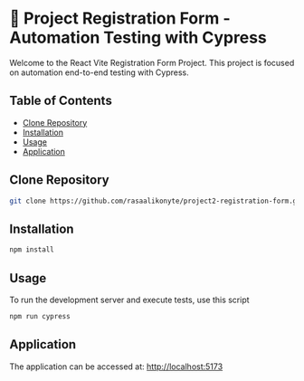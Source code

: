 # 🏁 Project Registration Form - Automation Testing with Cypress

Welcome to the React Vite Registration Form Project. This project is focused on automation end-to-end testing with Cypress.

## Table of Contents

- [Clone Repository](#clone-repository)
- [Installation](#installation)
- [Usage](#usage)
- [Application](#application)

## Clone Repository

```bash
git clone https://github.com/rasaalikonyte/project2-registration-form.git
```

## Installation

```bash
npm install
```

## Usage

To run the development server and execute tests, use this script

```bash
npm run cypress
```

## Application

The application can be accessed at: [http://localhost:5173](http://localhost:5173)
